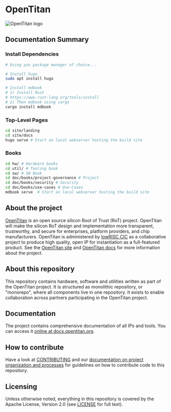 # OpenTitan

![OpenTitan logo](https://docs.opentitan.org/doc/opentitan-logo.png)

## Documentation Summary

### Install Dependencies
```sh
# Using you package manager of choice...

# Install hugo
sudo apt install hugo

# Install mdbook
# 1) Install Rust
# https://www.rust-lang.org/tools/install
# 2) Then mdbook using cargo
cargo install mdbook
```

### Top-Level Pages
```sh
cd site/landing
cd site/docs
hugo serve # Start an local webserver hosting the build site
```
### Books
```sh
cd hw/ # Hardware books
cd util/ # Tooling book
cd sw/ # SW Book
cd doc/books/project-governance # Project
cd doc/books/security # Security
cd doc/books/use-cases # Use-Cases
mdbook serve  # Start an local webserver hosting the build site
```

## About the project

[OpenTitan](https://opentitan.org) is an open source silicon Root of Trust
(RoT) project.  OpenTitan will make the silicon RoT design and implementation
more transparent, trustworthy, and secure for enterprises, platform providers,
and chip manufacturers.  OpenTitan is administered by [lowRISC
CIC](https://www.lowrisc.org) as a collaborative project to produce high
quality, open IP for instantiation as a full-featured product. See the
[OpenTitan site](https://opentitan.org/) and [OpenTitan
docs](https://docs.opentitan.org) for more information about the project.

## About this repository

This repository contains hardware, software and utilities written as part of the
OpenTitan project. It is structured as monolithic repository, or "monorepo",
where all components live in one repository. It exists to enable collaboration
across partners participating in the OpenTitan project.

## Documentation

The project contains comprehensive documentation of all IPs and tools. You can
access it [online at docs.opentitan.org](https://docs.opentitan.org/).

## How to contribute

Have a look at [CONTRIBUTING](https://github.com/lowRISC/opentitan/blob/master/CONTRIBUTING.md) and our [documentation on
project organization and processes](https://docs.opentitan.org/doc/project/)
for guidelines on how to contribute code to this repository.

## Licensing

Unless otherwise noted, everything in this repository is covered by the Apache
License, Version 2.0 (see [LICENSE](https://github.com/lowRISC/opentitan/blob/master/LICENSE) for full text).
